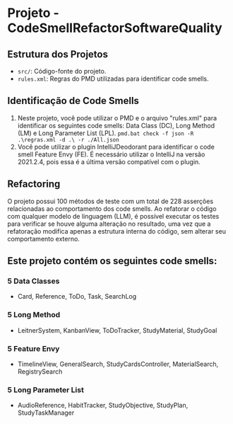 # Projeto - CodeSmellRefactorSoftwareQuality

## Estrutura dos Projetos

- ``src/``: Código-fonte do projeto.
- ``rules.xml``: Regras do PMD utilizadas para identificar code smells.


## Identificação de Code Smells

1. Neste projeto, você pode utilizar o PMD e o arquivo "rules.xml" para identificar os seguintes code smells:
   Data Class (DC), Long Method (LM) e Long Parameter List (LPL).
    ``
     pmd.bat check -f json -R .\regras.xml -d .\ -r ./All.json
    ``
2. Você pode utilizar o plugin IntelliJDeodorant para identificar o code smell Feature Envy (FE).
   É necessário utilizar o IntelliJ na versão 2021.2.4, pois essa é a última versão compatível com o plugin.


## Refactoring

O projeto possui 100 métodos de teste com um total de 228 asserções relacionadas ao comportamento dos code smells.
Ao refatorar o código com qualquer modelo de linguagem (LLM), é possível executar os testes para verificar se houve alguma alteração no resultado, uma vez que a refatoração modifica apenas a estrutura interna do código, sem alterar seu comportamento externo.

## Este projeto contém os seguintes code smells:


### 5 Data Classes
- Card, Reference, ToDo, Task, SearchLog

### 5 Long Method
- LeitnerSystem, KanbanView, ToDoTracker, StudyMaterial, StudyGoal

### 5 Feature Envy
- TimelineView, GeneralSearch, StudyCardsController, MaterialSearch, RegistrySearch

### 5 Long Parameter List
- AudioReference, HabitTracker, StudyObjective, StudyPlan, StudyTaskManager



